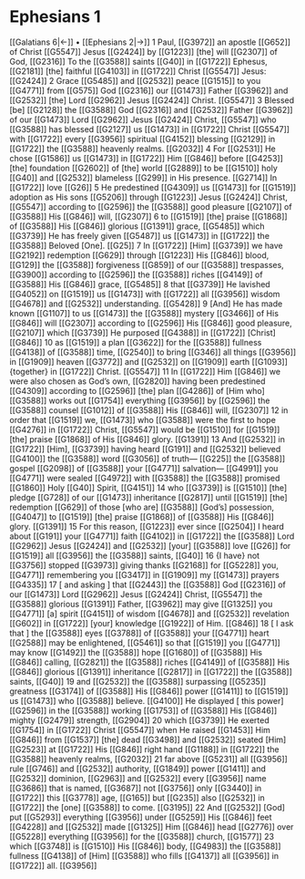 # Ephesians 1
[[Galatians 6|←]] • [[Ephesians 2|→]]
1 Paul, [[G3972]] an apostle [[G652]] of Christ [[G5547]] Jesus [[G2424]] by [[G1223]] [the] will [[G2307]] of God, [[G2316]] To the [[G3588]] saints [[G40]] in [[G1722]] Ephesus, [[G2181]] [the] faithful [[G4103]] in [[G1722]] Christ [[G5547]] Jesus: [[G2424]] 
2 Grace [[G5485]] and [[G2532]] peace [[G1515]] to you [[G4771]] from [[G575]] God [[G2316]] our [[G1473]] Father [[G3962]] and [[G2532]] [the] Lord [[G2962]] Jesus [[G2424]] Christ. [[G5547]] 
3 Blessed [be] [[G2128]] the [[G3588]] God [[G2316]] and [[G2532]] Father [[G3962]] of our [[G1473]] Lord [[G2962]] Jesus [[G2424]] Christ, [[G5547]] who [[G3588]] has blessed [[G2127]] us [[G1473]] in [[G1722]] Christ [[G5547]] with [[G1722]] every [[G3956]] spiritual [[G4152]] blessing [[G2129]] in [[G1722]] the [[G3588]] heavenly realms. [[G2032]] 
4 For [[G2531]] He chose [[G1586]] us [[G1473]] in [[G1722]] Him [[G846]] before [[G4253]] [the] foundation [[G2602]] of [the] world [[G2889]] to be [[G1510]] holy [[G40]] and [[G2532]] blameless [[G299]] in His presence. [[G2714]] In [[G1722]] love [[G26]] 
5 He predestined [[G4309]] us [[G1473]] for [[G1519]] adoption as His sons [[G5206]] through [[G1223]] Jesus [[G2424]] Christ, [[G5547]] according to [[G2596]] the [[G3588]] good pleasure [[G2107]] of [[G3588]] His [[G846]] will, [[G2307]] 
6 to [[G1519]] [the] praise [[G1868]] of [[G3588]] His [[G846]] glorious [[G1391]] grace, [[G5485]] which [[G3739]] He has freely given [[G5487]] us [[G1473]] in [[G1722]] the [[G3588]] Beloved [One]. [[G25]] 
7 In [[G1722]] [Him] [[G3739]] we have [[G2192]] redemption [[G629]] through [[G1223]] His [[G846]] blood, [[G129]] the [[G3588]] forgiveness [[G859]] of our [[G3588]] trespasses, [[G3900]] according to [[G2596]] the [[G3588]] riches [[G4149]] of [[G3588]] His [[G846]] grace, [[G5485]] 
8 that [[G3739]] He lavished [[G4052]] on [[G1519]] us [[G1473]] with [[G1722]] all [[G3956]] wisdom [[G4678]] and [[G2532]] understanding. [[G5428]] 
9 [And] He has made known [[G1107]] to us [[G1473]] the [[G3588]] mystery [[G3466]] of His [[G846]] will [[G2307]] according to [[G2596]] His [[G846]] good pleasure, [[G2107]] which [[G3739]] He purposed [[G4388]] in [[G1722]] [Christ] [[G846]] 
10 as [[G1519]] a plan [[G3622]] for the [[G3588]] fullness [[G4138]] of [[G3588]] time, [[G2540]] to bring [[G346]] all things [[G3956]] in [[G1909]] heaven [[G3772]] and [[G2532]] on [[G1909]] earth [[G1093]] {together} in [[G1722]] Christ. [[G5547]] 
11 In [[G1722]] Him [[G846]] we were also chosen as God’s own, [[G2820]] having been predestined [[G4309]] according to [[G2596]] [the] plan [[G4286]] of [Him who] [[G3588]] works out [[G1754]] everything [[G3956]] by [[G2596]] the [[G3588]] counsel [[G1012]] of [[G3588]] His [[G846]] will, [[G2307]] 
12 in order that [[G1519]] we, [[G1473]] who [[G3588]] were the first to hope [[G4276]] in [[G1722]] Christ, [[G5547]] would be [[G1510]] for [[G1519]] [the] praise [[G1868]] of His [[G846]] glory. [[G1391]] 
13 And [[G2532]] in [[G1722]] [Him], [[G3739]] having heard [[G191]] and [[G2532]] believed [[G4100]] the [[G3588]] word [[G3056]] of truth— [[G225]] the [[G3588]] gospel [[G2098]] of [[G3588]] your [[G4771]] salvation— [[G4991]] you [[G4771]] were sealed [[G4972]] with [[G3588]] the [[G3588]] promised [[G1860]] Holy [[G40]] Spirit, [[G4151]] 
14 who [[G3739]] is [[G1510]] [the] pledge [[G728]] of our [[G1473]] inheritance [[G2817]] until [[G1519]] [the] redemption [[G629]] of those [who are] [[G3588]] [God’s] possession, [[G4047]] to [[G1519]] [the] praise [[G1868]] of [[G3588]] His [[G846]] glory. [[G1391]] 
15 For this reason, [[G1223]] ever since [[G2504]] I heard about [[G191]] your [[G4771]] faith [[G4102]] in [[G1722]] the [[G3588]] Lord [[G2962]] Jesus [[G2424]] and [[G2532]] [your] [[G3588]] love [[G26]] for [[G1519]] all [[G3956]] the [[G3588]] saints, [[G40]] 
16 {I have} not [[G3756]] stopped [[G3973]] giving thanks [[G2168]] for [[G5228]] you, [[G4771]] remembering you [[G3417]] in [[G1909]] my [[G1473]] prayers [[G4335]] 
17 [ and asking ] that [[G2443]] the [[G3588]] God [[G2316]] of our [[G1473]] Lord [[G2962]] Jesus [[G2424]] Christ, [[G5547]] the [[G3588]] glorious [[G1391]] Father, [[G3962]] may give [[G1325]] you [[G4771]] [a] spirit [[G4151]] of wisdom [[G4678]] and [[G2532]] revelation [[G602]] in [[G1722]] [your] knowledge [[G1922]] of Him. [[G846]] 
18 [ I ask that ] the [[G3588]] eyes [[G3788]] of [[G3588]] your [[G4771]] heart [[G2588]] may be enlightened, [[G5461]] so that [[G1519]] you [[G4771]] may know [[G1492]] the [[G3588]] hope [[G1680]] of [[G3588]] His [[G846]] calling, [[G2821]] the [[G3588]] riches [[G4149]] of [[G3588]] His [[G846]] glorious [[G1391]] inheritance [[G2817]] in [[G1722]] the [[G3588]] saints, [[G40]] 
19 and [[G2532]] the [[G3588]] surpassing [[G5235]] greatness [[G3174]] of [[G3588]] His [[G846]] power [[G1411]] to [[G1519]] us [[G1473]] who [[G3588]] believe. [[G4100]] He displayed [ this power] [[G2596]] in the [[G3588]] working [[G1753]] of [[G3588]] His [[G846]] mighty [[G2479]] strength, [[G2904]] 
20 which [[G3739]] He exerted [[G1754]] in [[G1722]] Christ [[G5547]] when He raised [[G1453]] Him [[G846]] from [[G1537]] [the] dead [[G3498]] and [[G2532]] seated [Him] [[G2523]] at [[G1722]] His [[G846]] right hand [[G1188]] in [[G1722]] the [[G3588]] heavenly realms, [[G2032]] 
21 far above [[G5231]] all [[G3956]] rule [[G746]] and [[G2532]] authority, [[G1849]] power [[G1411]] and [[G2532]] dominion, [[G2963]] and [[G2532]] every [[G3956]] name [[G3686]] that is named, [[G3687]] not [[G3756]] only [[G3440]] in [[G1722]] this [[G3778]] age, [[G165]] but [[G235]] also [[G2532]] in [[G1722]] the [one] [[G3588]] to come. [[G3195]] 
22 And [[G2532]] [God] put [[G5293]] everything [[G3956]] under [[G5259]] His [[G846]] feet [[G4228]] and [[G2532]] made [[G1325]] Him [[G846]] head [[G2776]] over [[G5228]] everything [[G3956]] for the [[G3588]] church, [[G1577]] 
23 which [[G3748]] is [[G1510]] His [[G846]] body, [[G4983]] the [[G3588]] fullness [[G4138]] of [Him] [[G3588]] who fills [[G4137]] all [[G3956]] in [[G1722]] all. [[G3956]] 
